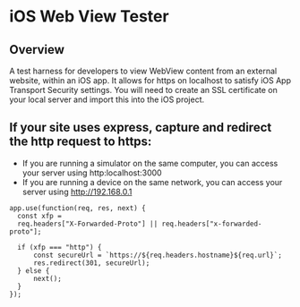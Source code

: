 #  iOS Web View Tester

## Overview
A test harness for developers to view WebView content from an external website, within an iOS app.
It allows for https on localhost to satisfy iOS App Transport Security settings.
You will need to create an SSL certificate on your local server and import this into the iOS project.

## If your site uses express, capture and redirect the http request to https:
* If you are running a simulator on the same computer, you can access your server using http:localhost:3000
* If you are running a device on the same network, you can access your server using http://192.168.0.1
```
app.use(function(req, res, next) {
  const xfp =
  req.headers["X-Forwarded-Proto"] || req.headers["x-forwarded-proto"];

  if (xfp === "http") {
      const secureUrl = `https://${req.headers.hostname}${req.url}`;
      res.redirect(301, secureUrl);
  } else {
      next();
  }
});
```
